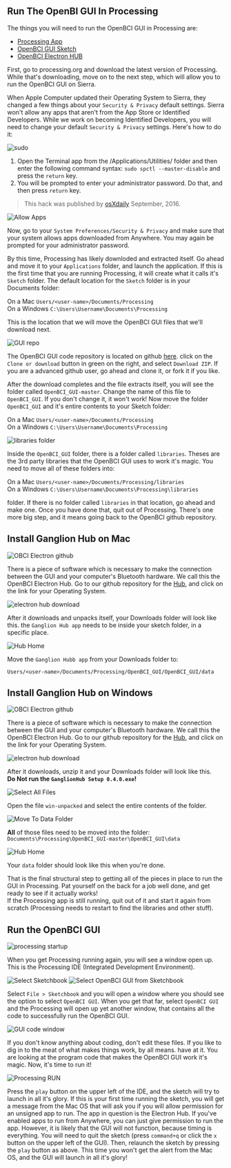 ## Run The OpenBI GUI In Processing

The things you will need to run the OpenBCI GUI in Processing are:  

 * [Processing App](https://processing.org/download/?processing)
 * [OpenBCI GUI Sketch](https://github.com/OpenBCI/OpenBCI_GUI)
 * [OpenBCI Electron HUB](https://github.com/OpenBCI/OpenBCI_Ganglion_Electron/releases/tag/v0.3.0)

First, go to processing.org and download the latest version of Processing. While that's downloading, move on to the next step, which will allow you to run the OpenBCI GUI on Sierra.

When Apple Computer updated their Operating System to Sierra, they changed a few things about your `Security & Privacy` default settings. Sierra won't allow any apps that aren't from the App Store or Identified Developers. While we work on becoming Identified Developers, you will need to change your default `Security & Privacy` settings. Here's how to do it:  

![sudo](../assets/images/ganglion_sudo-command.png)

1. Open the Terminal app from the /Applications/Utilities/ folder and then enter the following command syntax: `sudo spctl --master-disable` and press the  `return` key.
2. You will be prompted to enter your administrator password. Do that, and then press `return` key.

>This hack was published by [osXdaily](http://osxdaily.com/2016/09/27/allow-apps-from-anywhere-macos-gatekeeper/) September, 2016.

![Allow Apps](../assets/images/ganglion_SysPrefs-Allow.png)

Now, go to your `System Preferences/Security & Privacy` and make sure that your system allows apps downloaded from Anywhere. You may again be prompted for your administrator password.  

By this time, Processing has likely downloded and extracted itself. Go ahead and move it to your `Applications` folder, and launch the application. If this is the first time that you are running Processing, it will create what it calls it's `Sketch` folder. The default location for the `Sketch` folder is in your Documents folder:  

On a Mac `Users/<user-name>/Documents/Processing`  
On a Windows `C:\Users\Username\Documents\Processing`

This is the location that we will move the OpenBCI GUI files that we'll download next.  

![GUI repo](../assets/images/ganglion_GUI-repo.png)

The OpenBCI GUI code repository is located on github [here](https://github.com/OpenBCI/OpenBCI_GUI). click on the `Clone or download` button in green on the right, and select `Download ZIP`. If you are a advanced github user, go ahead and clone it, or fork it if you like.  

After the download completes and the file extracts itself, you will see the folder called `OpenBCI_GUI-master`. Change the name of this file to `OpenBCI_GUI`. If you don't change it, it won't work! Now move the folder `OpenBCI_GUI` and it's entire contents to your Sketch folder:

On a Mac `Users/<user-name>/Documents/Processing`  
On a Windows `C:\Users\Username\Documents\Processing`

![libraries folder](../assets/images/ganglion_libraries-folder.png)

Inside the `OpenBCI_GUI` folder, there is a folder called `libraries`. Theses are the 3rd party libraries that the OpenBCI GUI uses to work it's magic. You need to move all of these folders into:

On a Mac `Users/<user-name>/Documents/Processing/libraries`  
On a Windows `C:\Users\Username\Documents\Processing\libraries`

folder. If there is no folder called `libraries` in that location, go ahead and make one. Once you have done that, quit out of Processing. There's one more big step, and it means going back to the OpenBCI github repository.

## Install Ganglion Hub on Mac

![OBCI Electron github](../assets/images/ganglion_electron-github.png)   

There is a piece of software which is necessary to make the connection between the GUI and your computer's Bluetooth hardware.
We call this the OpenBCI Electron Hub. Go to our github repository for the [Hub](https://github.com/OpenBCI/OpenBCI_Ganglion_Electron/releases/tag/v0.4.0), and click on the link for your Operating System.  

![electron hub download](../assets/images/ganglion_hub-download.png)

After it downloads and unpacks itself, your Downloads folder will look like this. the `Ganglion Hub app` needs to be inside your sketch folder, in a specific place.  

![Hub Home](../assets/images/ganglion_hub-home.png)

Move the `Ganglion Hubb app` from your Downloads folder to:

`Users/<user-name>/Documents/Processing/OpenBCI_GUI/OpenBCI_GUI/data`

## Install Ganglion Hub on Windows
![OBCI Electron github](../assets/images/ganglion_electron-github.png)   

There is a piece of software which is necessary to make the connection between the GUI and your computer's Bluetooth hardware.
We call this the OpenBCI Electron Hub. Go to our github repository for the [Hub](https://github.com/OpenBCI/OpenBCI_Ganglion_Electron/releases/tag/v0.4.0), and click on the link for your Operating System.  

![electron hub download](../assets/images/win-unpacked-folder.png)

After it downloads, unzip it and your Downloads folder will look like this.  
**Do Not run the `GanglionHub Setup 0.4.0.exe`!**  

![Select All Files](../assets/images/entire-contents-win-unpacked.png)

Open the file `win-unpacked` and select the entire contents of the folder.

![Move To Data Folder](../assets/images/Processing-GUI-data-folder.png)

**All** of those files need to be moved into the folder: `Documents\Processing\OpenBCI_GUI-master\OpenBCI_GUI\data`

![Hub Home](../assets/images/win-unpacked-files-moved.png)

Your `data` folder should look like this when you're done.  

That is the final structural step to getting all of the pieces in place to run the GUI in Processing. Pat yourself on the back for a job well done, and get ready to see if it actually works!  
If the Processing app is still running, quit out of it and start it again from scratch (Processing needs to restart to find the libraries and other stuff).  

## Run the OpenBCI GUI 

![processing startup](../assets/images/ganglion_processing-launch.png)

When you get Processing running again, you will see a window open up. This is the Processing IDE (Integrated Development Environment).

![Select Sketchbook](../assets/images/ganglion_file-sketchbook.png)
![Select OpenBCI GUI from Sketchbook](../assets/images/ganglion_sketchbook-window.png)

Select `File > Sketchbook` and you will open a window where you should see the option to select `OpenBCI GUI`. When you get that far, select `OpenBCI GUI` and the Processing will open up yet another window, that contains all the code to successfully run the OpenBCI GUI.  

![GUI code window](../assets/images/ganglion_GUI-code-window.png)

If you don't know anything about coding, don't edit these files. If you like to dig in to the meat of what makes things work, by all means. have at it. You are looking at the program code that makes the OpenBCI GUI work it's magic. Now, it's time to run it!

![Processing RUN](../assets/images/ganglion_processing-RUN.png)

Press the `play` button on the upper left of the IDE, and the sketch will try to launch in all it's glory. If this is your first time running the sketch, you will get a message from the Mac OS that will ask you if you will allow permission for an unsigned app to run. The app in question is the Electron Hub. If you've enabled apps to run from Anywhere, you can just give permission to run the app. However, it is likely that the GUI will not function, because timing is everything. You will need to quit the sketch (press `command+q` or click the `x` button on the upper left of the GUI). Then, relaunch the sketch by pressing the `play` button as above. This time you won't get the alert from the Mac OS, and the GUI will launch in all it's glory!  